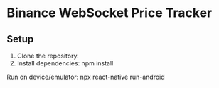 # Binance WebSocket Price Tracker

## Setup
1. Clone the repository.
2. Install dependencies:
    npm install

Run on device/emulator:
npx react-native run-android

